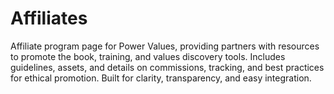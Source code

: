 # Affiliates
Affiliate program page for Power Values, providing partners with resources to promote the book, training, and values discovery tools. Includes guidelines, assets, and details on commissions, tracking, and best practices for ethical promotion. Built for clarity, transparency, and easy integration.
